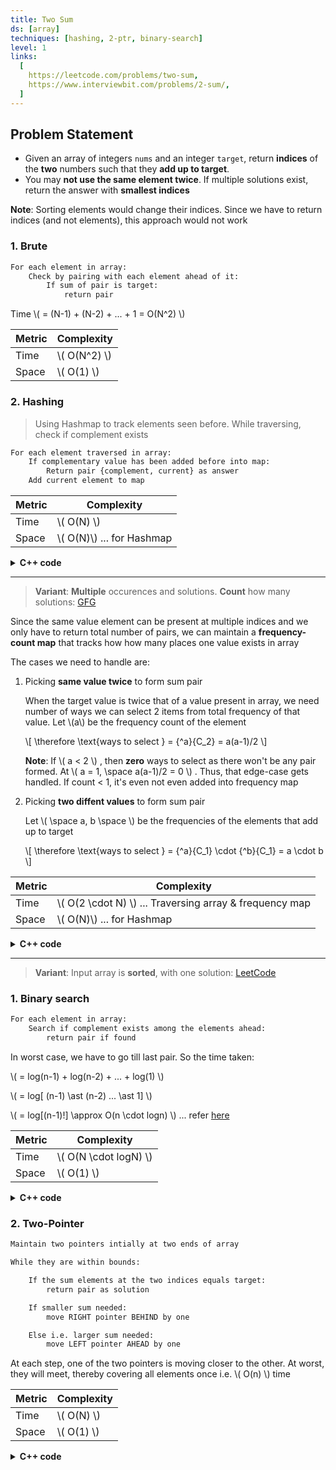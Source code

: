 ```yaml
---
title: Two Sum
ds: [array]
techniques: [hashing, 2-ptr, binary-search]
level: 1
links:
  [
    https://leetcode.com/problems/two-sum,
    https://www.interviewbit.com/problems/2-sum/,
  ]
---
```


## Problem Statement

- Given an array of integers `nums` and an integer `target`, return **indices** of the **two** numbers such that they **add up to target**.
- You may **not use the same element twice**. If multiple solutions exist, return the answer with **smallest indices**

**Note**: Sorting elements would change their indices. Since we have to return indices (and not elements), this approach would not work

### 1. Brute

```txt
For each element in array:
    Check by pairing with each element ahead of it:
        If sum of pair is target:
            return pair
```

Time \\( = (N-1) + (N-2) + ... + 1 = O(N^2) \\)

| Metric | Complexity     |
| ------ | -------------- |
| Time   | \\( O(N^2) \\) |
| Space  | \\( O(1) \\)   |

### 2. Hashing

> Using Hashmap to track elements seen before. While traversing, check if complement exists

```txt
For each element traversed in array:
    If complementary value has been added before into map:
        Return pair {complement, current} as answer
    Add current element to map
```

| Metric | Complexity                  |
| ------ | --------------------------- |
| Time   | \\( O(N) \\)                |
| Space  | \\( O(N)\\) ... for Hashmap |

<details>
<summary><strong>C++ code</strong></summary>

```cpp
vector<int> twoSum(vector<int> &nums, int target)
{
    // {number : index} map
    unordered_map<int, int> ump;
    for (int i = 0; i < nums.size(); i++)
    {
        int curr = nums[i];
        int complement = target - curr;
        // Answer pair FOUND
        if (ump.find(complement) != ump.end()) {
            return {ump[complement], i };
        }
        // Insert current element into map
        ump.insert({curr, i});
    }
    return {}; // No answer found
}
```

</details>

---

> **Variant**: **Multiple** occurences and solutions. **Count** how many solutions: [GFG](https://www.geeksforgeeks.org/problems/count-pairs-with-given-sum5022/1)

Since the same value element can be present at multiple indices and we only have to return total number of pairs, we can maintain a **frequency-count map** that tracks how how many places one value exists in array

The cases we need to handle are:

1. Picking **same value twice** to form sum pair

   When the target value is twice that of a value present in array, we need number of ways we can select 2 items from total frequency of that value. Let \\(a\\) be the frequency count of the element

   \\[ \therefore \text{ways to select } = {^a}{C_2} = a(a-1)/2 \\]

   **Note**: If \\( a < 2 \\) , then **zero** ways to select as there won't be any pair formed. At \\( a = 1, \space a(a-1)/2 = 0 \\) . Thus, that edge-case gets handled. If count < 1, it's even not even added into frequency map

2. Picking **two diffent values** to form sum pair

   Let \\( \space a, b \space \\) be the frequencies of the elements that add up to target

   \\[ \therefore \text{ways to select } = {^a}{C_1} \cdot {^b}{C_1} = a \cdot b \\]

| Metric | Complexity                                                |
| ------ | --------------------------------------------------------- |
| Time   | \\( O(2 \cdot N) \\) ... Traversing array & frequency map |
| Space  | \\( O(N)\\) ... for Hashmap                               |

<details>
<summary><strong>C++ code</strong></summary>

```cpp
int getPairsCount(int arr[], int n, int target)
{
    // {number : count} map
    unordered_map<int, int> freq;
    // Construct frequency counts over all values present in array
    for (int i = 0; i < n; i++) {
        freq[arr[i]]++;
    }
    // Total count of valid pairs
    int ans = 0;
    // Keep traversing and emptying the map
    while (!freq.empty())
    {
        // Take starting entrry of present map
        int curr = freq.begin()->first;

        int f1 = 0, f2 = 0;
        int ways = 0;

        // Case 1: Selecting same value (curr) twice in pair
        if (target == curr * 2)
        {
            if (freq[curr] < 2)
            {
                freq.erase(curr);
                continue;
            }
            f1 = freq[curr];
            ways = f1 * (f1 - 1) / 2;
        }

        // Case 2: Selecting two different values (curr, complement)
        int complement = target - curr;
        else if (freq.find(complement) != freq.end())
        {
            f1 = freq[curr], f2 = freq[complement];
            ways = f1 * f2;
        }

        // Update answer and remove entry
        ans += ways;
        freq.erase(curr);
        freq.erase(complement); // removed if exists
    }
    return ans;
}
```

</details>

---

> **Variant**: Input array is **sorted**, with one solution: [LeetCode](https://leetcode.com/problems/two-sum-ii-input-array-is-sorted/description/)

### 1. Binary search

```txt
For each element in array:
    Search if complement exists among the elements ahead:
        return pair if found
```

In worst case, we have to go till last pair. So the time taken:

\\( = log(n-1) + log(n-2) + ... + log(1) \\)

\\( = log[ (n-1) \ast (n-2) ... \ast 1] \\)

\\( = log[(n-1)!] \approx O(n \cdot logn) \\) ... refer [here](/code-journal/dsa/dsa/algorithm-complexity#asymptotic-notations)

| Metric | Complexity              |
| ------ | ----------------------- |
| Time   | \\( O(N \cdot logN) \\) |
| Space  | \\( O(1) \\)            |

<details>
<summary><strong>C++ code</strong></summary>

```cpp
// Return index if key found, else -1
int binarySearch(vector<int> &arr, int key, int low, int high)
{
    while (low <= high) {
        int mid = low + (high - low) / 2;

        if (arr[mid] == key) // FOUND
            return mid;

        if (arr[mid] < key)
            low = mid + 1;
        else
            high = mid - 1;
    }
    return -1;
}
vector<int> twoSum(vector<int> &nums, int target)
{
    int n = nums.size();
    for (int i = 0; i < n - 1; i++)
    {
        int curr = nums[i];
        int complement = target - curr;

        // Search complement among elements ahead
        int searchResult = binarySearch(nums, complement, i + 1, n - 1);
        if (searchResult != -1) // FOUND
            return {i, searchResult};
    }
    return {-1, -1}; // No pair found
}
```

</details>

### 2. Two-Pointer

```txt
Maintain two pointers intially at two ends of array

While they are within bounds:

    If the sum elements at the two indices equals target:
        return pair as solution

    If smaller sum needed:
        move RIGHT pointer BEHIND by one

    Else i.e. larger sum needed:
        move LEFT pointer AHEAD by one

```

At each step, one of the two pointers is moving closer to the other. At worst, they will meet, thereby covering all elements once i.e. \\( O(n) \\) time

| Metric | Complexity   |
| ------ | ------------ |
| Time   | \\( O(N) \\) |
| Space  | \\( O(1) \\) |

<details>
<summary><strong>C++ code</strong></summary>

```cpp
vector<int> twoSum(vector<int> &nums, int target)
{
    int n = nums.size();
    int left = 0, right = n - 1;
    while (left < right)
    {
        int currSum = nums[left] + nums[right];
        if (target == currSum)
            return {left, right};

        if (target < currSum)
            right--;
        else
            left++;
    }
    return {-1, -1};
}
```

</details>
